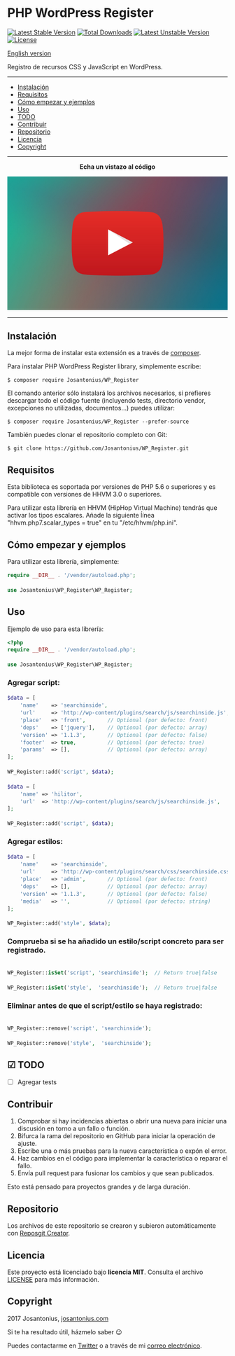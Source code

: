 # PHP WordPress Register

[![Latest Stable Version](https://poser.pugx.org/josantonius/wp_register/v/stable)](https://packagist.org/packages/josantonius/wp_register) [![Total Downloads](https://poser.pugx.org/josantonius/wp_register/downloads)](https://packagist.org/packages/josantonius/wp_register) [![Latest Unstable Version](https://poser.pugx.org/josantonius/wp_register/v/unstable)](https://packagist.org/packages/josantonius/wp_register) [![License](https://poser.pugx.org/josantonius/wp_register/license)](https://packagist.org/packages/josantonius/wp_register)

[English version](README.md)

Registro de recursos CSS y JavaScript en WordPress.

---

- [Instalación](#instalación)
- [Requisitos](#requisitos)
- [Cómo empezar y ejemplos](#cómo-empezar-y-ejemplos)
- [Uso](#uso)
- [TODO](#-todo)
- [Contribuir](#contribuir)
- [Repositorio](#repositorio)
- [Licencia](#licencia)
- [Copyright](#copyright)

---

<p align="center"><strong>Echa un vistazo al código</strong></p>

<p align="center">
  <a href="" title="Echa un vistazo al código">
    <img src="https://raw.githubusercontent.com/Josantonius/PHP-Algorithm/master/resources/youtube-thumbnail.jpg">
  </a>
</p>

---

## Instalación 

La mejor forma de instalar esta extensión es a través de [composer](http://getcomposer.org/download/).

Para instalar PHP WordPress Register library, simplemente escribe:

    $ composer require Josantonius/WP_Register

El comando anterior sólo instalará los archivos necesarios, si prefieres descargar todo el código fuente (incluyendo tests, directorio vendor, excepciones no utilizadas, documentos...) puedes utilizar:

    $ composer require Josantonius/WP_Register --prefer-source

También puedes clonar el repositorio completo con Git:

    $ git clone https://github.com/Josantonius/WP_Register.git
    
## Requisitos

Esta biblioteca es soportada por versiones de PHP 5.6 o superiores y es compatible con versiones de HHVM 3.0 o superiores.

Para utilizar esta librería en HHVM (HipHop Virtual Machine) tendrás que activar los tipos escalares. Añade la siguiente ĺínea "hhvm.php7.scalar_types = true" en tu "/etc/hhvm/php.ini".

## Cómo empezar y ejemplos

Para utilizar esta librería, simplemente:

```php
require __DIR__ . '/vendor/autoload.php';

use Josantonius\WP_Register\WP_Register;
```
## Uso

Ejemplo de uso para esta librería:

```php
<?php
require __DIR__ . '/vendor/autoload.php';

use Josantonius\WP_Register\WP_Register;
```

### Agregar script:

```php
$data = [
    'name'    => 'searchinside',
    'url'     => 'http://wp-content/plugins/search/js/searchinside.js',
    'place'   => 'front',       // Optional (por defecto: front)
    'deps'    => ['jquery'],    // Optional (por defecto: array)
    'version' => '1.1.3',       // Optional (por defecto: false)
    'footer'  => true,          // Optional (por defecto: true)
    'params'  => [],            // Optional (por defecto: array)
];

WP_Register::add('script', $data);

$data = [
    'name' => 'hilitor',
    'url'  => 'http://wp-content/plugins/search/js/searchinside.js',
];

WP_Register::add('script', $data);
```

### Agregar estilos:

```php
$data = [
    'name'    => 'searchinside',
    'url'     => 'http://wp-content/plugins/search/css/searchinside.css',
    'place'   => 'admin',       // Optional (por defecto: front)
    'deps'    => [],            // Optional (por defecto: array)
    'version' => '1.1.3',       // Optional (por defecto: false)
    'media'   => '',            // Optional (por defecto: string)
];

WP_Register::add('style', $data);
```

### Comprueba si se ha añadido un estilo/script concreto para ser registrado.

```php

WP_Register::isSet('script', 'searchinside');  // Return true|false

WP_Register::isSet('style',  'searchinside');  // Return true|false
```

### Eliminar antes de que el script/estilo se haya registrado:

```php

WP_Register::remove('script', 'searchinside');

WP_Register::remove('style',  'searchinside');
```

## ☑ TODO

- [ ] Agregar tests

## Contribuir
1. Comprobar si hay incidencias abiertas o abrir una nueva para iniciar una discusión en torno a un fallo o función.
1. Bifurca la rama del repositorio en GitHub para iniciar la operación de ajuste.
1. Escribe una o más pruebas para la nueva característica o expón el error.
1. Haz cambios en el código para implementar la característica o reparar el fallo.
1. Envía pull request para fusionar los cambios y que sean publicados.

Esto está pensado para proyectos grandes y de larga duración.

## Repositorio

Los archivos de este repositorio se crearon y subieron automáticamente con [Reposgit Creator](https://github.com/Josantonius/BASH-Reposgit).

## Licencia

Este proyecto está licenciado bajo **licencia MIT**. Consulta el archivo [LICENSE](LICENSE) para más información.

## Copyright

2017 Josantonius, [josantonius.com](https://josantonius.com/)

Si te ha resultado útil, házmelo saber :wink:

Puedes contactarme en [Twitter](https://twitter.com/Josantonius) o a través de mi [correo electrónico](mailto:hello@josantonius.com).
